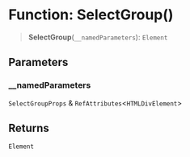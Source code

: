 # Function: SelectGroup()

> **SelectGroup**(`__namedParameters`): `Element`

## Parameters

### \_\_namedParameters

`SelectGroupProps` & `RefAttributes`\<`HTMLDivElement`\>

## Returns

`Element`
